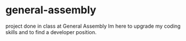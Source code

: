 # general-assembly
project done in class at General Assembly
Im here to upgrade my coding skills and to find a developer position.
